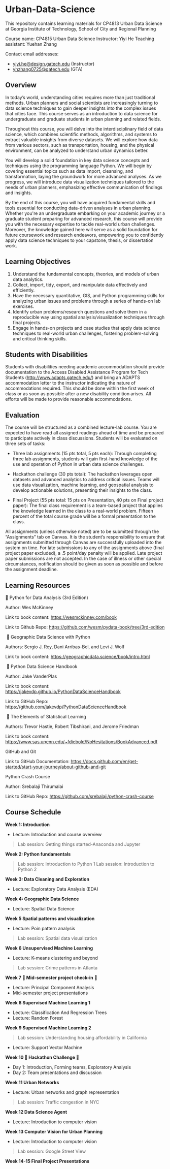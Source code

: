 # Urban-Data-Science
This repository contains learning materials for CP4813 Urban Data Science at Georgia Institute of Technology, School of City and Regional Planning

Course name: CP4815 Urban Data Science
Instructor: Yiyi He
Teaching assistant: Yuehan Zhang

Contact email addresses:
- yiyi.he@design.gatech.edu (Instructor)
- yhzhang0725@gatech.edu (GTA)

## Overview

In today’s world, understanding cities requires more than just traditional methods. Urban planners and social scientists are increasingly turning to data science techniques to gain deeper insights into the complex issues that cities face. This course serves as an introduction to data science for undergraduate and graduate students in urban planning and related fields.

Throughout this course, you will delve into the interdisciplinary field of data science, which combines scientific methods, algorithms, and systems to extract valuable insights from diverse datasets. We will explore how data from various sectors, such as transportation, housing, and the physical environment, can be analyzed to understand urban dynamics better.

You will develop a solid foundation in key data science concepts and techniques using the programming language Python. We will begin by covering essential topics such as data import, cleansing, and transformation, laying the groundwork for more advanced analyses. As we progress, we will introduce data visualization techniques tailored to the needs of urban planners, emphasizing effective communication of findings and insights.

By the end of this course, you will have acquired fundamental skills and tools essential for conducting data-driven analyses in urban planning. Whether you're an undergraduate embarking on your academic journey or a graduate student preparing for advanced research, this course will provide you with the necessary expertise to tackle real-world urban challenges. Moreover, the knowledge gained here will serve as a solid foundation for future coursework and research endeavors, empowering you to confidently apply data science techniques to your capstone, thesis, or dissertation work.

## Learning Objectives

1. Understand the fundamental concepts, theories, and models of urban data analytics.
2. Collect, import, tidy, export, and manipulate data effectively and efficiently.
3. Have the necessary quantitative, GIS, and Python programming skills for analyzing urban issues and problems through a series of hands-on lab exercises.
4. Identify urban problems/research questions and solve them in a reproducible way using spatial analysis/visualization techniques through final projects.
5. Engage in hands-on projects and case studies that apply data science techniques to real-world urban challenges, fostering problem-solving and critical thinking skills.

## Students with Disabilities

Students with disabilities needing academic accommodation should provide documentation to the Access Disabled Assistance Program for Tech Students (http://www.adapts.gatech.edu/) and bring an ADAPTS accommodation letter to the instructor indicating the nature of accommodations required. This should be done within the first week of class or as soon as possible after a new disability condition arises. All efforts will be made to provide reasonable accommodations.

## Evaluation

The course will be structured as a combined lecture-lab course. You are expected to have read all assigned readings ahead of time and be prepared to participate actively in class discussions. Students will be evaluated on three sets of tasks:

- Three lab assignments (15 pts total, 5 pts each):
Through completing three lab assignments, students will gain first-hand knowledge of the use and operation of Python in urban data science challenges.

- Hackathon challenge (30 pts total):
The hackathon leverages open datasets and advanced analytics to address critical issues. Teams will use data visualization, machine learning, and geospatial analysis to develop actionable solutions, presenting their insights to the class.

- Final Project (55 pts total: 15 pts on Presentation, 40 pts on Final project paper):
The final class requirement is a team-based project that applies the knowledge learned in the class to a real-world problem. Fifteen percent of the total course grade will be a formal presentation to the class.

All assignments (unless otherwise noted) are to be submitted through the “Assignments” tab on Canvas. It is the student’s responsibility to ensure that assignments submitted through Canvas are successfully uploaded into the system on time. For late submissions to any of the assignments above (final project paper excluded), a .5 point/day penalty will be applied. Late project paper submissions are not accepted. In the case of illness or other special circumstances, notification should be given as soon as possible and before the assignment deadline.

## Learning Resources

📖 Python for Data Analysis (3rd Edition)

Author: Wes McKinney

Link to book content: https://wesmckinney.com/book

Link to Github Repo: https://github.com/wesm/pydata-book/tree/3rd-edition

 📖 Geographic Data Science with Python

Authors: Sergio J. Rey, Dani Arribas-Bel, and Levi J. Wolf

Link to book content: https://geographicdata.science/book/intro.html

 📖 Python Data Science Handbook

Author: Jake VanderPlas

Link to book content: https://jakevdp.github.io/PythonDataScienceHandbook

Link to GitHub Repo: https://github.com/jakevdp/PythonDataScienceHandbook

 📖 The Elements of Statistical Learning

Authors: Trevor Hastie, Robert Tibshirani, and Jerome Friedman

Link to book content: https://www.sas.upenn.edu/~fdiebold/NoHesitations/BookAdvanced.pdf

GitHub and Git

Link to GitHub Documentation: https://docs.github.com/en/get-started/start-your-journey/about-github-and-git

Python Crash Course

Author: Srebalaji Thirumalai

Link to GitHub Repo: https://github.com/srebalaji/python-crash-course

## Course Schedule

**Week 1: Introduction**
- Lecture: Introduction and course overview
> Lab session: Getting things started-Anaconda and Jupyter

**Week 2: Python fundamentals**
> Lab session: Introduction to Python 1
> Lab session: Introduction to Python 2

**Week 3: Data Cleaning and Exploration**
- Lecture: Exploratory Data Analysis (EDA)

**Week 4: Geographic Data Science**
- Lecture: Spatial Data Science

**Week 5 Spatial patterns and visualization**
- Lecture: Poin pattern analysis
> Lab session: Spatial data visualization

**Week 6 Unsupervised Machine Learning**
- Lecture: K-means clustering and beyond
> Lab session: Crime patterns in Atlanta

**Week 7 🌟 Mid-semester project check-in 🌟**
- Lecture: Principal Component Analysis
- Mid-semester project presentations

**Week 8 Supervised Machine Learning 1**
- Lecture: Classification And Regression Trees
- Lecture: Random Forest

**Week 9 Supervised Machine Learning 2**
> Lab session: Understanding housing affordability in California
- Lecture: Support Vector Machine

**Week 10 🥊 Hackathon Challenge 🥊**
- Day 1: Introduction, Forming teams, Exploratory Analysis
- Day 2: Team presentations and discussion

**Week 11 Urban Networks**
- Lecture: Urban networks and graph representation
> Lab session: Traffic congestion in NYC

**Week 12 Data Science Agent**
- Lecture: Introduction to computer vision

**Week 13 Computer Vision for Urban Planning**
- Lecture: Introduction to computer vision
> Lab session: Google Street View

**Week 14-15 Final Project Presentations**